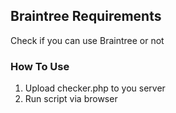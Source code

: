 ## Braintree Requirements

Check if you can use Braintree or not

### How To Use

1. Upload checker.php to you server
2. Run script via browser